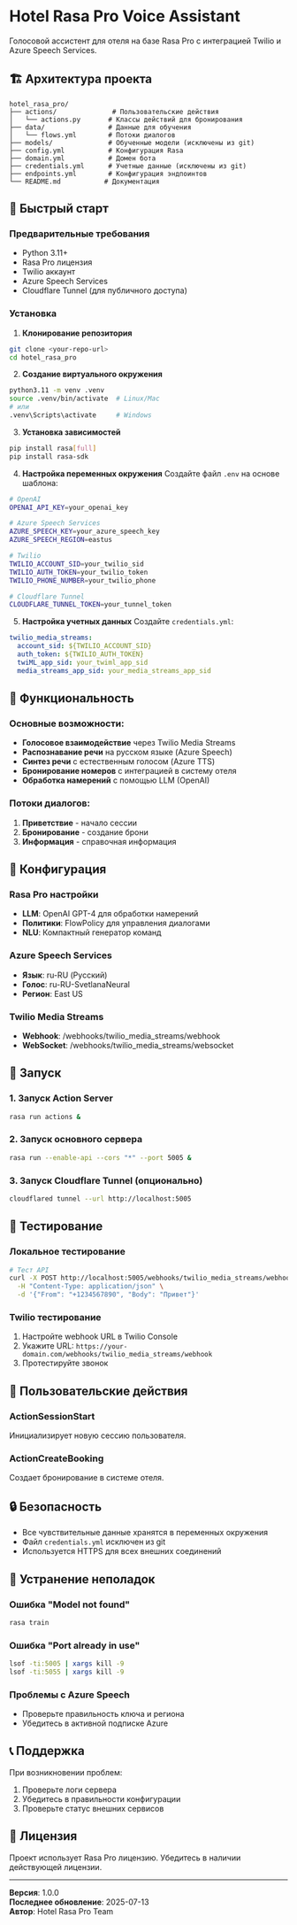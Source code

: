 # Hotel Rasa Pro Voice Assistant

Голосовой ассистент для отеля на базе Rasa Pro с интеграцией Twilio и Azure Speech Services.

## 🏗️ Архитектура проекта

```
hotel_rasa_pro/
├── actions/              # Пользовательские действия
│   └── actions.py       # Классы действий для бронирования
├── data/                # Данные для обучения
│   └── flows.yml        # Потоки диалогов
├── models/              # Обученные модели (исключены из git)
├── config.yml           # Конфигурация Rasa
├── domain.yml           # Домен бота
├── credentials.yml      # Учетные данные (исключены из git)
├── endpoints.yml        # Конфигурация эндпоинтов
└── README.md           # Документация
```

## 🚀 Быстрый старт

### Предварительные требования

- Python 3.11+
- Rasa Pro лицензия
- Twilio аккаунт
- Azure Speech Services
- Cloudflare Tunnel (для публичного доступа)

### Установка

1. **Клонирование репозитория**
```bash
git clone <your-repo-url>
cd hotel_rasa_pro
```

2. **Создание виртуального окружения**
```bash
python3.11 -m venv .venv
source .venv/bin/activate  # Linux/Mac
# или
.venv\Scripts\activate     # Windows
```

3. **Установка зависимостей**
```bash
pip install rasa[full]
pip install rasa-sdk
```

4. **Настройка переменных окружения**
Создайте файл `.env` на основе шаблона:
```bash
# OpenAI
OPENAI_API_KEY=your_openai_key

# Azure Speech Services
AZURE_SPEECH_KEY=your_azure_speech_key
AZURE_SPEECH_REGION=eastus

# Twilio
TWILIO_ACCOUNT_SID=your_twilio_sid
TWILIO_AUTH_TOKEN=your_twilio_token
TWILIO_PHONE_NUMBER=your_twilio_phone

# Cloudflare Tunnel
CLOUDFLARE_TUNNEL_TOKEN=your_tunnel_token
```

5. **Настройка учетных данных**
Создайте `credentials.yml`:
```yaml
twilio_media_streams:
  account_sid: ${TWILIO_ACCOUNT_SID}
  auth_token: ${TWILIO_AUTH_TOKEN}
  twiML_app_sid: your_twiml_app_sid
  media_streams_app_sid: your_media_streams_app_sid
```

## 🎯 Функциональность

### Основные возможности:
- **Голосовое взаимодействие** через Twilio Media Streams
- **Распознавание речи** на русском языке (Azure Speech)
- **Синтез речи** с естественным голосом (Azure TTS)
- **Бронирование номеров** с интеграцией в систему отеля
- **Обработка намерений** с помощью LLM (OpenAI)

### Потоки диалогов:
1. **Приветствие** - начало сессии
2. **Бронирование** - создание брони
3. **Информация** - справочная информация

## 🔧 Конфигурация

### Rasa Pro настройки
- **LLM**: OpenAI GPT-4 для обработки намерений
- **Политики**: FlowPolicy для управления диалогами
- **NLU**: Компактный генератор команд

### Azure Speech Services
- **Язык**: ru-RU (Русский)
- **Голос**: ru-RU-SvetlanaNeural
- **Регион**: East US

### Twilio Media Streams
- **Webhook**: /webhooks/twilio_media_streams/webhook
- **WebSocket**: /webhooks/twilio_media_streams/websocket

## 🚀 Запуск

### 1. Запуск Action Server
```bash
rasa run actions &
```

### 2. Запуск основного сервера
```bash
rasa run --enable-api --cors "*" --port 5005 &
```

### 3. Запуск Cloudflare Tunnel (опционально)
```bash
cloudflared tunnel --url http://localhost:5005
```

## 🧪 Тестирование

### Локальное тестирование
```bash
# Тест API
curl -X POST http://localhost:5005/webhooks/twilio_media_streams/webhook \
  -H "Content-Type: application/json" \
  -d '{"From": "+1234567890", "Body": "Привет"}'
```

### Twilio тестирование
1. Настройте webhook URL в Twilio Console
2. Укажите URL: `https://your-domain.com/webhooks/twilio_media_streams/webhook`
3. Протестируйте звонок

## 📝 Пользовательские действия

### ActionSessionStart
Инициализирует новую сессию пользователя.

### ActionCreateBooking
Создает бронирование в системе отеля.

## 🔒 Безопасность

- Все чувствительные данные хранятся в переменных окружения
- Файл `credentials.yml` исключен из git
- Используется HTTPS для всех внешних соединений

## 🐛 Устранение неполадок

### Ошибка "Model not found"
```bash
rasa train
```

### Ошибка "Port already in use"
```bash
lsof -ti:5005 | xargs kill -9
lsof -ti:5055 | xargs kill -9
```

### Проблемы с Azure Speech
- Проверьте правильность ключа и региона
- Убедитесь в активной подписке Azure

## 📞 Поддержка

При возникновении проблем:
1. Проверьте логи сервера
2. Убедитесь в правильности конфигурации
3. Проверьте статус внешних сервисов

## 📄 Лицензия

Проект использует Rasa Pro лицензию. Убедитесь в наличии действующей лицензии.

---

**Версия**: 1.0.0  
**Последнее обновление**: 2025-07-13  
**Автор**: Hotel Rasa Pro Team 